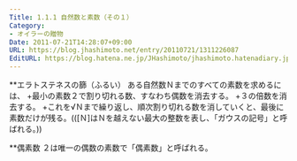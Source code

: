 ```yaml
---
Title: 1.1.1 自然数と素数（その１）
Category:
- オイラーの贈物
Date: 2011-07-21T14:28:07+09:00
URL: https://blog.jhashimoto.net/entry/20110721/1311226087
EditURL: https://blog.hatena.ne.jp/JHashimoto/jhashimoto.hatenadiary.jp/atom/entry/12921228815717257466
---
```


**エラトステネスの篩（ふるい）
ある自然数Ｎまでのすべての素数を求めるには、
+最小の素数２で割り切れる数、すなわち偶数を消去する。
+３の倍数を消去する。
+これを√Ｎまで繰り返し、順次割り切れる数を消していくと、最後に素数だけが残る。(([Ｎ]はＮを越えない最大の整数を表し、「ガウスの記号」と呼ばれる。))

**偶素数
２は唯一の偶数の素数で「偶素数」と呼ばれる。
